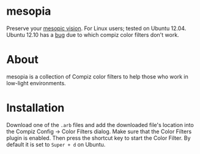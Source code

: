 mesopia
=======

Preserve your [mesopic vision](http://en.wikipedia.org/wiki/Mesopic_vision).
For Linux users; tested on Ubuntu 12.04. Ubuntu 12.10 has a [bug](https://bugs.launchpad.net/ubuntu/+source/compiz-plugins-main/+bug/1093565) due to which compiz color filters don't work.

# About
mesopia is a collection of Compiz color filters to help those who work in low-light environments.

# Installation
Download one of the `.arb` files and add the downloaded file's location into the Compiz Config -> Color Filters dialog.
Make sure that the Color Filters plugin is enabled.
Then press the shortcut key to start the Color Filter. By default it is set to `Super + d` on Ubuntu.
